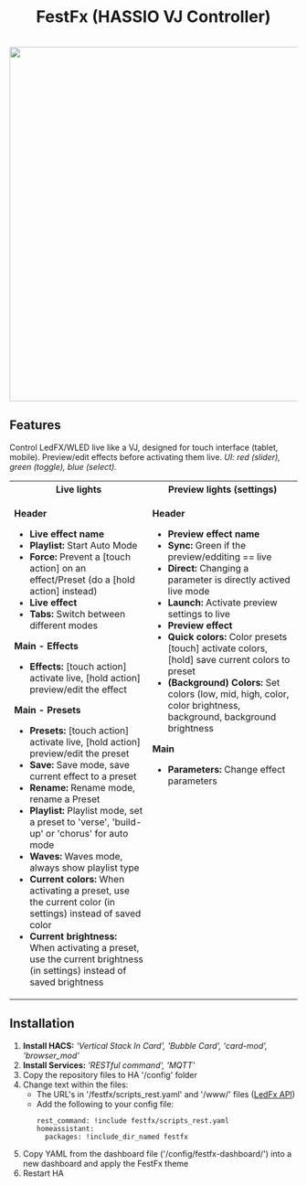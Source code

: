 <h1 align="center">FestFx (HASSIO VJ Controller)</h1>
<p align="center"><br /><img src="https://github.com/user-attachments/assets/aba70cd4-4a07-4a9f-8d81-09e8df8016a0/" width="620"></p>

## Features

Control LedFX/WLED live like a VJ, designed for touch interface (tablet, mobile). Preview/edit effects before activating them live. <i>UI: red (slider), green (toggle), blue (select).</i>

<table>
<tr>
<th align="center">
  Live lights
</th>
<th align="center">
    Preview lights (settings)
</th>
</tr>
<tr>
<td>
  
**Header**
  <ul>
    <li><b>Live effect name</b>
    <li><b>Playlist:</b> Start Auto Mode</li>
    <li><b>Force:</b> Prevent a [touch action] on an effect/Preset (do a [hold action] instead)</li>
    <li><b>Live effect</b>
    <li><b>Tabs:</b> Switch between different modes</li>
  </ul>
  
**Main - Effects**
  <ul>
    <li><b>Effects:</b> [touch action] activate live, [hold action] preview/edit the effect</li>
  </ul>
  
**Main - Presets**
  <ul>
    <li><b>Presets:</b> [touch action] activate live, [hold action] preview/edit the preset</li>
    <li><b>Save:</b> Save mode, save current effect to a preset</li>
    <li><b>Rename:</b> Rename mode, rename a Preset</li>
    <li><b>Playlist:</b> Playlist mode, set a preset to 'verse', 'build-up' or 'chorus' for auto mode</li>
    <li><b>Waves:</b> Waves mode, always show playlist type</li>
    <li><b>Current colors:</b> When activating a preset, use the current color (in settings) instead of saved color</li>
    <li><b>Current brightness:</b>  When activating a preset, use the current brightness (in settings) instead of saved brightness</li>
  </ul>
</td>
<td valign="top">
  
**Header**
  <ul>
    <li><b>Preview effect name</b>
    <li><b>Sync:</b> Green if the preview/edditing == live </li>
    <li><b>Direct:</b> Changing a parameter is directly actived live mode</li>
    <li><b>Launch:</b> Activate preview settings to live</li>
    <li><b>Preview effect</b>
    <li><b>Quick colors:</b> Color presets [touch] activate colors, [hold] save current colors to preset</li>
    <li><b>(Background) Colors:</b> Set colors (low, mid, high, color, color brightness, background, background brightness</li>
  </ul>
  
**Main**
  <ul>
    <li><b>Parameters:</b> Change effect parameters</li>
  </ul>
</td>
</tr>
</table>

## Installation
1. **Install HACS:** <i>'Vertical Stack In Card', 'Bubble Card', 'card-mod', 'browser_mod'</i>
2. **Install Services:** <i>'RESTful command', 'MQTT'</i>
3. Copy the repository files to HA '/config' folder
4. Change text within the files:
   - The URL's in '/festfx/scripts_rest.yaml' and '/www/' files ([LedFx API](https://docs.ledfx.app/en/latest/api.html))
   - Add the following to your config file:
     ```
     rest_command: !include festfx/scripts_rest.yaml
     homeassistant:
       packages: !include_dir_named festfx
     ```
5. Copy YAML from the dashboard file ('/config/festfx-dashboard/') into a new dashboard and apply the FestFx theme
6. Restart HA
